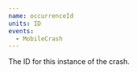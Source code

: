 ```yaml
---
name: occurrenceId
units: ID
events:
  - MobileCrash
---
```


The ID for this instance of the crash.